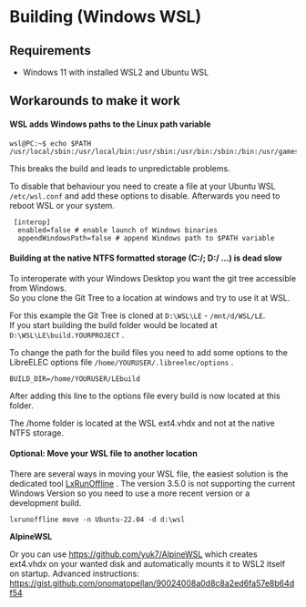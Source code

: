 # Building (Windows WSL)

## Requirements

* Windows 11 with installed WSL2 and Ubuntu WSL

## Workarounds to make it work

#### WSL adds Windows paths to the Linux path variable

```
wsl@PC:~$ echo $PATH
/usr/local/sbin:/usr/local/bin:/usr/sbin:/usr/bin:/sbin:/bin:/usr/games:/usr/local/games:/usr/lib/wsl/lib:/mnt/c/Windows/system32:/mnt/c/Windows:/mnt/c/Windows/System32/Wbem:/mnt/c/Windows/System32/WindowsPowerShell/v1.0/:/mnt/c/Windows/System32/OpenSSH/:/snap/bin
```

This breaks the build and leads to unpredictable problems.

To disable that behaviour you need to create a file at your Ubuntu WSL `/etc/wsl.conf` and add these options to disable. Afterwards you need to reboot WSL or your system.

```
 [interop]
  enabled=false # enable launch of Windows binaries
  appendWindowsPath=false # append Windows path to $PATH variable
```

#### Building at the native NTFS formatted storage (C:/; D:/ ...) is dead slow

To interoperate with your Windows Desktop you want the git tree accessible from Windows.\
So you clone the Git Tree to a location at windows and try to use it at WSL.

For this example the Git Tree is cloned at `D:\WSL\LE` - `/mnt/d/WSL/LE`.\
If you start building the build folder would be located at `D:\WSL\LE\build.YOURPROJECT` .

To change the path for the build files you need to add some options to the LibreELEC options file `/home/YOURUSER/.libreelec/options` .

```
BUILD_DIR=/home/YOURUSER/LEbuild
```

After adding this line to the options file every build is now located at this folder.

The /home folder is located at the WSL ext4.vhdx and not at the native NTFS storage.

#### Optional: Move your WSL file to another location

There are several ways in moving your WSL file, the easiest solution is the dedicated tool [LxRunOffline](https://github.com/DDoSolitary/LxRunOffline#install) . The version 3.5.0 is not supporting the current Windows Version so you need to use a more recent version or a development build.

`lxrunoffline move -n Ubuntu-22.04 -d d:\wsl`

**AlpineWSL**

Or you can use https://github.com/yuk7/AlpineWSL which creates ext4.vhdx on your wanted disk and automatically mounts it to WSL2 itself on startup. Advanced instructions: https://gist.github.com/onomatopellan/90024008a0d8c8a2ed6fa57e8b64df54
